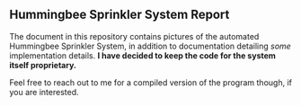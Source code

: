 ## Hummingbee Sprinkler System Report

The document in this repository contains pictures of the automated Hummingbee Sprinkler System, in addition to documentation detailing *some* implementation details. __I have decided to keep the code for the system itself proprietary.__

Feel free to reach out to me for a compiled version of the program though, if you are interested.
